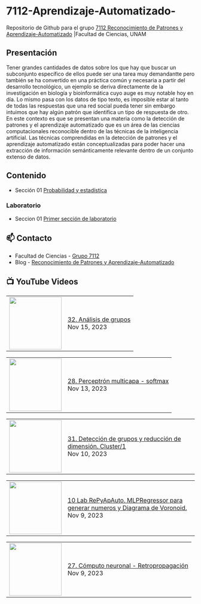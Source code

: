 # 7112-Aprendizaje-Automatizado-
Repositorio de Github para el grupo   [7112 Reconocimiento de Patrones y Aprendizaje-Automatizado](https://www.fciencias.unam.mx/docencia/horarios/presentacion/347481) |Facultad de Ciencias, UNAM

## Presentación
Tener grandes cantidades de datos sobre los que hay que buscar un subconjunto específico de ellos puede ser una tarea muy demandantte pero también se ha convertido en una práctica común y necesaria a partir del desarrollo tecnológico, un ejemplo se deriva directamente de la investigación en biología y bioinformática cuyo auge es muy notable hoy en día. Lo mismo pasa con los datos de tipo texto, es imposible estar al tanto de todas las respuestas que una red social pueda tener sin embargo intuimos que hay algún patrón que identifica un tipo de respuesta de otro. En este contexto es que se presentan una materia como la detección de patrones y el aprendizaje automatizado que es un área de las ciencias computacionales reconocible dentro de las técnicas de la inteligencia artificial. Las técnicas comprendidas en la detección de patrones y el aprendizaje automatizado están conceptualizadas para poder hacer una extracción de información semánticamente relevante dentro de un conjunto extenso de datos.

## Contenido
- Sección 01  [Probabilidad y estadística](https://github.com/7122-Aprendizaje-Automatizado/7112-Aprendizaje-Automatizado-/tree/main/Secci%C3%B3n%2001%20Probabilidad%20y%20Estadistica)

### Laboratorio
- Seccion 01  [Primer sección de laboratorio](https://github.com/7122-Aprendizaje-Automatizado/7112-Aprendizaje-Automatizado-/tree/main/Secci%C3%B3n01-Laboratorio)


## 📫 Contacto
- Facultad de Ciencias - [Grupo 7112](https://www.fciencias.unam.mx/docencia/horarios/presentacion/347481)
- Blog - [Reconocimiento de Patrones y Aprendizaje-Automatizado](https://sites.google.com/view/patronesciencias/inicio)

##  📺 	YouTube Videos
<!-- BLOG-POST-LIST:START --><table><tr><td><a href="https://www.youtube.com/watch?v=sj0vWI-0KsQ"><img width="140px" src="https://i.ytimg.com/vi/sj0vWI-0KsQ/mqdefault.jpg"></a></td>
<td><a href="https://www.youtube.com/watch?v=sj0vWI-0KsQ">32. Análisis de grupos</a><br/>Nov 15, 2023</td></tr></table>
<table><tr><td><a href="https://www.youtube.com/watch?v=cFrnPye_NHQ"><img width="140px" src="https://i.ytimg.com/vi/cFrnPye_NHQ/mqdefault.jpg"></a></td>
<td><a href="https://www.youtube.com/watch?v=cFrnPye_NHQ">28. Perceptrón multicapa - softmax</a><br/>Nov 13, 2023</td></tr></table>
<table><tr><td><a href="https://www.youtube.com/watch?v=rqY1glcS7p0"><img width="140px" src="https://i.ytimg.com/vi/rqY1glcS7p0/mqdefault.jpg"></a></td>
<td><a href="https://www.youtube.com/watch?v=rqY1glcS7p0">31. Detección de grupos y reducción de dimensión. Cluster/1</a><br/>Nov 10, 2023</td></tr></table>
<table><tr><td><a href="https://www.youtube.com/watch?v=g5ZMicw-JoE"><img width="140px" src="https://i.ytimg.com/vi/g5ZMicw-JoE/mqdefault.jpg"></a></td>
<td><a href="https://www.youtube.com/watch?v=g5ZMicw-JoE">10 Lab RePyApAuto. MLPRegressor para generar numeros y Diagrama de Voronoid.</a><br/>Nov 9, 2023</td></tr></table>
<table><tr><td><a href="https://www.youtube.com/watch?v=753ACJAPCAY"><img width="140px" src="https://i.ytimg.com/vi/753ACJAPCAY/mqdefault.jpg"></a></td>
<td><a href="https://www.youtube.com/watch?v=753ACJAPCAY">27. Cómputo neuronal - Retropropagación</a><br/>Nov 9, 2023</td></tr></table>
<!-- BLOG-POST-LIST:END -->
